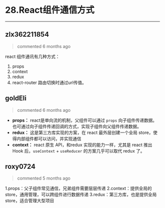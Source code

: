 
 # 28.React组件通信方式 
  
 ***
## zlx362211854 
 > commented 6 months ago 

react 组件通讯有几种方式：

1. props
2. context
3. redux
4. react-router 路由切换时通过url传值。
## goldEli 
 > commented 6 months ago 

* **props：** react是单向流的机制，父组件可以通过 `props` 向子组件传递数据。也可通过向子组件传递回调的方式，实现子组件向父组件传递数据。
* **redux：** 这是第三方库实现的方案，在 react 最外层创建一个全局 store，使得内部组件都可以访问，并实现通信
* **context：** react 原生 API，和redux 实现的能力一样，尤其是 react 推出 Hook 后，`useContext` + `useReducer` 的方案几乎可以取代 redux 了。
## roxy0724 
 > commented 5 months ago 

1.props：父子组件常见通信，兄弟组件需要层层传递
2.context：提供全局的store，通用管理，可以跨组件进行数据传递
3.redux：第三方库，也是提供全局store，适合管理大型项目